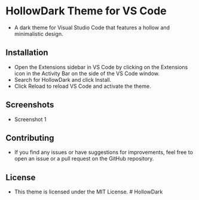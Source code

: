 # HollowDark Theme for VS Code
- A dark theme for Visual Studio Code that features a hollow and minimalistic design.

## Installation
- Open the Extensions sidebar in VS Code by clicking on the Extensions icon in the Activity Bar on the side of the VS Code window.
- Search for HollowDark and click Install.
- Click Reload to reload VS Code and activate the theme.
## Screenshots
- Screenshot 1

## Contributing
- If you find any issues or have suggestions for improvements, feel free to open an issue or a pull request on the GitHub repository.

## License
- This theme is licensed under the MIT License.
#   H o l l o w D a r k  
 